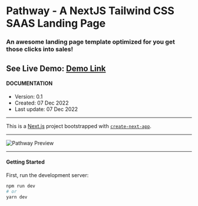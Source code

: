 # Pathway - A NextJS Tailwind CSS SAAS Landing Page
### An awesome landing page template optimized for you get those clicks into sales!

See Live Demo: [Demo Link](https://pathway-cl.vercel.app/)
--- 

#### DOCUMENTATION
* Version: 0.1
* Created: 07 Dec 2022
* Last update: 07 Dec 2022

---
<!-- * NextJS + Tailwind CSS
* Headless UI Components to ensure accessibility and best practices
* Conversion Optimized
* Lightning Fast
* Mobile Responsive
* 20+ Components
* 6 Pages: Landing, About, Use Case, 
* SEO setup: meta tags, twitter/facebook open graph - image preview, etc.

You can easiliy make use of the components and customize the code to mix and match to suit your needs. -->


This is a [Next.js](https://nextjs.org/) project bootstrapped with [`create-next-app`](https://github.com/vercel/next.js/tree/canary/packages/create-next-app).

---

![Pathway Preview](https://github.com/christian-luntok/pathway/blob/main/public/pathway-0-1.png?raw=true)

---
#### Getting Started

First, run the development server:

```bash
npm run dev
# or
yarn dev
```

